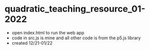 # quadratic_teaching_resource_01-2022
- open index.html to run the web app
- code in src.js is mine and all other code is from the p5.js library
- created 12/21-01/22
